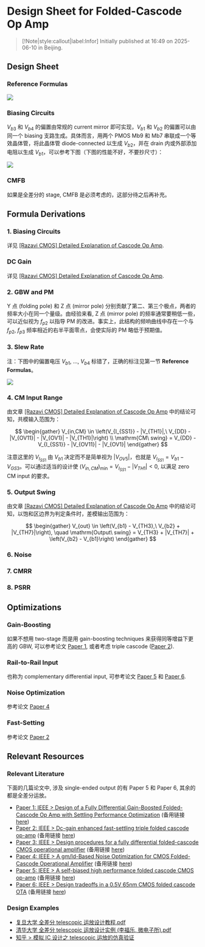 # Design Sheet for Folded-Cascode Op Amp

> [!Note|style:callout|label:Infor]
> Initially published at 16:49 on 2025-06-10 in Beijing.


## Design Sheet

### Reference Formulas 

<!-- <div class="center"><img src="https://imagebank-0.oss-cn-beijing.aliyuncs.com/VS-PicGo/2025-06-10-17-28-23_Design Sheet of Folded-Cascode Op Amp.png"/></div> f_p1 错写呈 f_p2, 已在下一张改正-->
<div class="center"><img src="https://imagebank-0.oss-cn-beijing.aliyuncs.com/VS-PicGo/2025-06-10-17-31-39_Design Sheet of Folded-Cascode Op Amp.png"/></div>

### Biasing Circuits

$V_{b3}$ 和 $V_{b4}$ 的偏置由常规的 current mirror 即可实现，$V_{b1}$ 和 $V_{b2}$ 的偏置可以由同一个 biasing 支路生成。具体而言，用两个 PMOS Mb9 和 Mb7 串联成一个等效晶体管，将此晶体管 diode-connected 以生成 $V_{b2}$，并在 drain 内或外部添加电阻以生成 $V_{b1}$，可以参考下图（下图的性能不好，不要抄尺寸）：


<div class="center"><img src="https://imagebank-0.oss-cn-beijing.aliyuncs.com/VS-PicGo/2025-06-10-18-18-57_Design of Folded-Cascode using Gm-Id Method in Cadence Virtuoso.png"/></div>

### CMFB 

如果是全差分的 stage, CMFB 是必须考虑的，这部分待之后再补充。

## Formula Derivations

### 1. Biasing Circuits

详见 [[Razavi CMOS] Detailed Explanation of Cascode Op Amp](<../Electronics/Electronics/[Razavi CMOS] Detailed Explanation of Cascode Op Amp.md>).

### DC Gain

详见 [[Razavi CMOS] Detailed Explanation of Cascode Op Amp](<../Electronics/Electronics/[Razavi CMOS] Detailed Explanation of Cascode Op Amp.md>).

### 2. GBW and PM

Y 点 (folding pole) 和 Z 点 (mirror pole) 分别贡献了第二、第三个极点，两者的频率大小在同一个量级。由经验来看, Z 点 (mirror pole) 的频率通常要稍低一些，可以近似视为 $f_{p2}$ 以指导 PM 的改进。事实上，此结构的频响曲线中存在一个与 $f_{p2}$, $f_{p3}$ 频率相近的右半平面零点，会使实际的 PM 略低于预期值。

### 3. Slew Rate 

注：下图中的偏置电压 $V_{b1},\ ...,\ V_{b4}$ 标错了，正确的标注见第一节 **Reference Formulas**。
<div class="center"><img src="https://imagebank-0.oss-cn-beijing.aliyuncs.com/VS-PicGo/2025-06-10-17-36-13_Design Sheet of Folded-Cascode Op Amp.png"/></div>

### 4. CM Input Range

由文章 [[Razavi CMOS] Detailed Explanation of Cascode Op Amp](<../Electronics/Electronics/[Razavi CMOS] Detailed Explanation of Cascode Op Amp.md>) 中的结论可知，共模输入范围为：

$$
\begin{gather}
V_{in,CM} \in \left(V_{I_{SS1}} - |V_{TH1}|,\ V_{DD} - |V_{OV11}| - |V_{OV1}| - |V_{TH1}|\right) \\
\mathrm{CM\ swing} = V_{DD} - V_{I_{SS1}} - |V_{OV11}| - |V_{OV1}|
\end{gather}
$$

注意这里的 $V_{I_{SS1}}$ 由 $V_{b1}$ 决定而不是简单视为 $|V_{OV5}|$，也就是 $V_{I_{SS1}} = V_{b1} - V_{GS3}$。可以通过适当的设计使 $(V_{in,CM})_{\min} = V_{I_{SS1}} - |V_{TH1}| < 0$, 以满足 zero CM input 的要求。

### 5. Output Swing

由文章 [[Razavi CMOS] Detailed Explanation of Cascode Op Amp](<../Electronics/Electronics/[Razavi CMOS] Detailed Explanation of Cascode Op Amp.md>) 中的结论可知，以饱和区边界为判定条件时，差模输出范围为：

$$
\begin{gather}
V_{out} \in \left(V_{b1} - V_{TH3},\ V_{b2} + |V_{TH7}|\right), \quad \mathrm{Output\ swing} = V_{TH3} + |V_{TH7}| + \left(V_{b2} - V_{b1}\right)
\end{gather}
$$

### 6. Noise

### 7. CMRR 

### 8. PSRR 

## Optimizations

### Gain-Boosting

如果不想用 two-stage 而是用 gain-boosting techniques 来获得同等增益下更高的 GBW, 可以参考论文 [Paper 1](https://ieeexplore.ieee.org/stamp/stamp.jsp?tp=&arnumber=1635302), 或者考虑 triple cascode ([Paper 2](https://ieeexplore.ieee.org/stamp/stamp.jsp?tp=&arnumber=6225750)).

### Rail-to-Rail Input

也称为 complementary differential input, 可参考论文 [Paper 5](https://ieeexplore.ieee.org/stamp/stamp.jsp?tp=&arnumber=568171) 和 [Paper 6](https://ieeexplore.ieee.org/stamp/stamp.jsp?tp=&arnumber=6584458).

### Noise Optimization

参考论文 [Paper 4](https://ieeexplore.ieee.org/stamp/stamp.jsp?tp=&arnumber=6871356)

### Fast-Setting

参考论文  [Paper 2](https://ieeexplore.ieee.org/stamp/stamp.jsp?tp=&arnumber=6225750)


## Relevant Resources

<!-- - [Paper: Design and analysis of folded cascode operational amplifier using 0.13 µm CMOS technology](https://doi.org/10.1063/1.5142133) (备用链接 [here](https://scispace.com/pdf/design-and-analysis-of-folded-cascode-operational-amplifier-4wesrtx9gg.pdf#:~:text=This%20paper%20presents%20the%20design%20of%20a%20folded,CMOS%20technology%20with%20the%20Mentor%20Graphics%20pyxis%20software.)), 全引为 “Lee Cha Sing, N. Ahmad, M. Mohamad Isa, F. A. S. Musa; Design and analysis of folded cascode operational amplifier using 0.13 µm CMOS technology. AIP Conf. Proc. 8 January 2020; 2203 (1): 020041. https://doi.org/10.1063/1.5142133”
 -->

### Relevant Literature

下面的几篇论文中, 涉及 single-ended output 的有 Paper 5 和 Paper 6, 其余的都是全差分运放。

- [Paper 1: IEEE > Design of a Fully Differential Gain-Boosted Folded-Cascode Op Amp with Settling Performance Optimization](https://ieeexplore.ieee.org/stamp/stamp.jsp?tp=&arnumber=1635302) (备用链接 [here](https://ieeexplore.ieee.org/document/1635302))
- [Paper 2: IEEE > Dc-gain enhanced fast-settling triple folded cascode op-amp](https://ieeexplore.ieee.org/stamp/stamp.jsp?tp=&arnumber=6225750) (备用链接 [here](https://ieeexplore.ieee.org/document/6225750))
- [Paper 3: IEEE > Design procedures for a fully differential folded-cascode CMOS operational amplifier](https://ieeexplore.ieee.org/stamp/stamp.jsp?tp=&arnumber=45013) (备用链接 [here](https://ieeexplore.ieee.org/document/45013))
- [Paper 4: IEEE > A gm/Id-Based Noise Optimization for CMOS Folded-Cascode Operational Amplifier](https://ieeexplore.ieee.org/stamp/stamp.jsp?tp=&arnumber=6871356) (备用链接 [here](https://ieeexplore.ieee.org/document/6871356))
- [Paper 5: IEEE > A self-biased high performance folded cascode CMOS op-amp](https://ieeexplore.ieee.org/stamp/stamp.jsp?tp=&arnumber=568171) (备用链接 [here](https://ieeexplore.ieee.org/document/568171))
- [Paper 6: IEEE > Design tradeoffs in a 0.5V 65nm CMOS folded cascode OTA](https://ieeexplore.ieee.org/stamp/stamp.jsp?tp=&arnumber=6584458) (备用链接 [here](https://ieeexplore.ieee.org/document/6584458))

### Design Examples


- [复旦大学 全差分 telescopic 运放设计教程.pdf](https://www.writebug.com/static/uploads/2025/6/10/69881b7eab050ef46260205483164097.pdf)
- [清华大学 全差分 telescopic 运放设计实例 (李福乐, 微电子所).pdf](https://www.writebug.com/static/uploads/2025/6/10/75c2759b62a6483b9ddece6d23a33e99.pdf)
- [知乎 > 模拟 IC 设计之 telescopic 运放的仿真验证](https://zhuanlan.zhihu.com/p/590837057)
